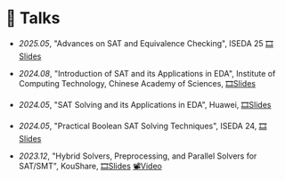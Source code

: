 # 💬 Talks

- *2025.05*,
"Advances on SAT and Equivalence Checking",
ISEDA 25
[🎞️Slides](https://drive.google.com/file/d/1Ox7Yq_sJ8JS13g2iTAeDv7YMNJKBYc6V/view?usp=sharing)


- *2024.08*,
"Introduction of SAT and its Applications in EDA",
Institute of Computing Technology, Chinese Academy of Sciences,
[🎞️Slides](https://drive.google.com/file/d/1tc0NuzxFKerDiG4Gwvwpt3ioOzxbb8Yl/view?usp=drive_link)

<!-- 
- *2024.06*,
"坐稳“冷”板凳，在不变中拥抱变化",
Institute of Computing Technology, Chinese Academy of Sciences,
[🎞️Slides](https://drive.google.com/file/d/1K1ys-Rm6M869t1jrY0nvjZghg6EE1lD1/view?usp=drive_link) 
-->


- *2024.05*,
"SAT Solving and its Applications in EDA",
Huawei,
[🎞️Slides](https://drive.google.com/file/d/11aES8RAHj51R6ZapxCq8RQ7cquij_MTI/view?usp=drive_link)

- *2024.05*, 
"Practical Boolean SAT Solving Techniques", 
ISEDA 24,
[🎞️Slides](https://drive.google.com/file/d/1Mof18xxn7wczmYeJp5pyLyFnpfgKsiwR/view?usp=drive_link)

- *2023.12*,
"Hybrid Solvers, Preprocessing, and Parallel Solvers for SAT/SMT",
KouShare,
[🎞️Slides](https://drive.google.com/file/d/1WtbYNH2ZF07p5ioMRNjpbzQUTDIbQ-pG/view?usp=drive_link)
[📽️Video](https://www.koushare.com/live/details/22342)


<!-- - *2023.12*
"Intriduction of SAT Studies & PhD Thinking"
CCF-ChinaSoft,
[🎞️Slides](https://drive.google.com/file/d/1i6R6hykgvhTFbf5XybWMTJdaQ7CFCEas/view?usp=sharing) -->

<!-- 
- *2023.09*
"Integrating Exact Simulation into Sweeping for Datapath Combinational Equivalence Checking"
ICCAD 2023,
[🎞️Slides](https://drive.google.com/file/d/1vJ_Q3LIeM3Jc6p4y0qYMhP1NtkXqzFWV/view?usp=sharing) -->